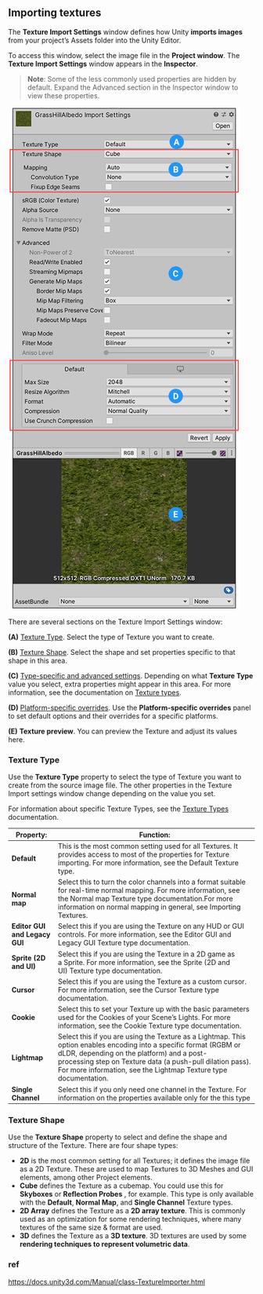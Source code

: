 ## Importing textures

The **Texture Import Settings** window defines how Unity **imports images** from your project’s Assets folder into the Unity Editor.

To access this window, select the image file in the **Project window**. The **Texture Import Settings** window appears in the **Inspector**.

> **Note**: Some of the less commonly used properties are hidden by default. Expand the Advanced section in the Inspector window to view these properties.

![](../img/class-TextureImporter.png)


There are several sections on the Texture Import Settings window:

**(A)** [Texture Type](https://docs.unity3d.com/Manual/class-TextureImporter.html#texturetype). Select the type of Texture you want to create.

**(B)** [Texture Shape](https://docs.unity3d.com/Manual/class-TextureImporter.html#textureshape). Select the shape and set properties specific to that shape in this area.

**(C)** [Type-specific and advanced settings](https://docs.unity3d.com/Manual/class-TextureImporter.html#advanced). Depending on what **Texture Type** value you select, extra properties might appear in this area. For more information, see the documentation on [Texture types](https://docs.unity3d.com/Manual/class-TextureImporter.htmlTextureTypes.html).

**(D)** [Platform-specific overrides](https://docs.unity3d.com/Manual/class-TextureImporter.html#platform). Use the **Platform-specific overrides** panel to set default options and their overrides for a specific platforms.

**(E)** **Texture preview**. You can preview the Texture and adjust its values here.


### Texture Type

Use the **Texture Type** property to select the type of Texture you want to create from the source image file. The other properties in the Texture Import settings window change depending on the value you set.

For information about specific Texture Types, see the [Texture Types](https://docs.unity3d.com/Manual/class-TextureImporter.htmlTextureTypes.html) documentation.

 
| Property: | Function: |
| --- | --- |
| **Default** | This is the most common setting used for all Textures. It provides access to most of the properties for Texture importing. For more information, see the Default Texture type. |
| **Normal map** | Select this to turn the color channels into a format suitable for real-time normal mapping. For more information, see the Normal map Texture type documentation.For more information on normal mapping in general, see Importing Textures. |
| **Editor GUI and Legacy GUI** | Select this if you are using the Texture on any HUD or GUI controls. For more information, see the Editor GUI and Legacy GUI Texture type documentation. |
| **Sprite (2D and UI)** | Select this if you are using the Texture in a 2D game as a Sprite. For more information, see the Sprite (2D and UI) Texture type documentation. |
| **Cursor** | Select this if you are using the Texture as a custom cursor. For more information, see the Cursor Texture type documentation. |
| **Cookie** | Select this to set your Texture up with the basic parameters used for the Cookies of your Scene’s Lights. For more information, see the Cookie Texture type documentation. |
| **Lightmap** | Select this if you are using the Texture as a Lightmap. This option enables encoding into a specific format (RGBM or dLDR, depending on the platform) and a post-processing step on Texture data (a push-pull dilation pass). For more information, see the Lightmap Texture type documentation. |
| **Single Channel** | Select this if you only need one channel in the Texture. For information on the properties available only for the this type |


### Texture Shape

Use the **Texture Shape** property to select and define the shape and structure of the Texture. There are four shape types:

-   **2D** is the most common setting for all Textures; it defines the image file as a 2D Texture. These are used to map Textures to 3D Meshes and GUI elements, among other Project elements.
-   **Cube** defines the Texture as a cubemap. You could use this for **Skyboxes** or **Reflection Probes** , for example. This type is only available with the **Default**, **Normal Map**, and **Single Channel** Texture types.
-   **2D Array** defines the Texture as a **2D array texture**. This is commonly used as an optimization for some rendering techniques, where many textures of the same size & format are used.
-   **3D** defines the Texture as a **3D texture**. 3D textures are used by some **rendering techniques to represent volumetric data**.

### ref
https://docs.unity3d.com/Manual/class-TextureImporter.html


